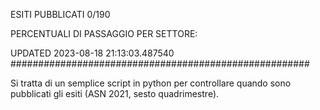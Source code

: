 ESITI PUBBLICATI 0/190 

PERCENTUALI DI PASSAGGIO PER SETTORE:

UPDATED 2023-08-18 21:13:03.487540
###################################################### 

Si tratta di un semplice script in python per controllare quando sono pubblicati gli esiti (ASN 2021, sesto quadrimestre).

